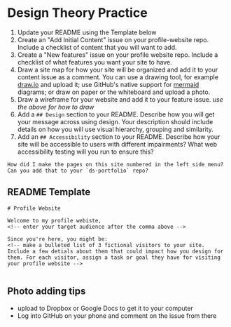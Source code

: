 # Design Theory Practice

1. Update your README using the Template below
1. Create an "Add Initial Content" issue on your profile-website repo. Include a checklist of content that you will want to add. 
1. Create a "New features" issue on your profile website repo. Include a checklist of what features you want your site to have. 
2. Draw a site map for how your site will be organized and add it to your content issue as a comment. You can use a drawing tool, for example [draw.io](https://app.diagrams.net/) and upload it; use GitHub's native support for [mermaid](https://docs.github.com/en/get-started/writing-on-github/working-with-advanced-formatting/creating-diagrams#creating-mermaid-diagrams) diagrams; or draw on paper or the whiteboard and upload a photo. 
3. Draw a wireframe for your website and add it to your feature issue. *use the above for how to draw*
4. Add a `## Design` section to your README. Describe how you will get your message across using design. Your description should include details on how you will use visual hierarchy, grouping and similarity.
5. Add an `## Accessibility` section to your README. Describe how your site will be accessible to users with different impairments? What web accessibility testing will you run to ensure this?


```{admonition} Challenge Question
How did I make the pages on this site numbered in the left side menu? Can you add that to your `ds-portfolio` repo?
```


## README Template
```
# Profile Website

Welcome to my profile webiste, 
<!-- enter your target audience after the comma above -->

Since you're here, you might be: 
<!-- make a bulleted list of 3 fictional visitors to your site. Include a few detials about them that could impact how you design for them. For each visitor, assign a task or goal they have for visiting your profile website -->


```

## Photo adding tips

- upload to Dropbox or Google Docs to get it to your computer
- Log into GitHub on your phone and comment on the issue from there
  
